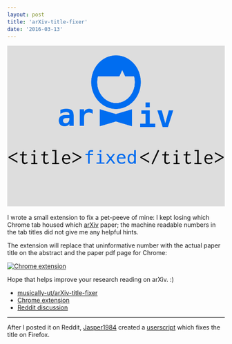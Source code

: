 ```yaml
---
layout: post
title: 'arXiv-title-fixer'
date: '2016-03-13'
---
```


![arXiv-title-fixer](/content/images/2016/Apr/arXiv-title-fixer.png)

I wrote a small extension to fix a pet-peeve of mine: I kept losing which
Chrome tab housed which [arXiv](https://arxiv.org) paper; the machine readable
numbers in the tab titles did not give me any helpful hints.

The extension will replace that uninformative number with the actual paper
title on the abstract and the paper pdf page for Chrome:

[![Chrome extension](https://developer.chrome.com/webstore/images/ChromeWebStore_BadgeWBorder_v2_206x58.png)](https://chrome.google.com/webstore/detail/arxiv-title-fixer/pandhendpghoedojdhookbedinmhjien)

Hope that helps improve your research reading on arXiv. :)

 - <span class="devicons devicons-github_badge"></span>[musically-ut/arXiv-title-fixer](https://github.com/musically-ut/arXiv-title-fixer)
 - <span class="devicons devicons-chrome"></span>[Chrome extension](https://chrome.google.com/webstore/detail/arxiv-title-fixer/pandhendpghoedojdhookbedinmhjien)
 - <span class="fa fa-reddit-alien"></span> [Reddit discussion](https://www.reddit.com/r/MachineLearning/comments/4cq9b4/arxivtitlefixer_paper_titles_as_tab_titles_on/)

----

After I posted it on Reddit, [Jasper1984](https://www.reddit.com/r/MachineLearning/comments/4cq9b4/arxivtitlefixer_paper_titles_as_tab_titles_on/d1q2qht) created a [userscript](https://gist.github.com/o-jasper/df6f93e8c1a9ec8d3ff59f0266dfe368) which fixes the title on <span class="devicons devicons-firefox"></span> Firefox.


